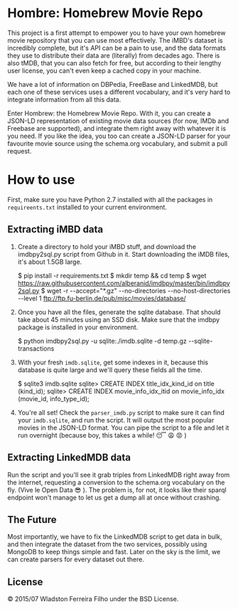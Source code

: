 Hombre: Homebrew Movie Repo
===========================

This project is a first attempt to empower you to have your own homebrew movie
repository that you can use most effectively. The iMBD's dataset is incredibly
complete, but it's API can be a pain to use, and the data formats they use to
distribute their data are (literally) from decades ago. There is also tMDB,
that you can also fetch for free, but according to their lengthy user license,
you can't even keep a cached copy in your machine.

We have a lot of information on DBPedia, FreeBase and LinkedMDB, but each one
of these services uses a different vocabulary, and it's very hard to integrate
information from all this data.

Enter Hombrew: the Homebrew Movie Repo. With it, you can create a JSON-LD
representation of existing movie data sources (for now, IMDb and Freebase are
supported), and integrate them right away with whatever it is you need. If you
like the idea, you too can create a JSON-LD parser for your favourite movie
source using the schema.org vocabulary, and submit a pull request.

How to use
==========
First, make sure you have Python 2.7 installed with all the packages in
`requireents.txt` installed to your current environment.


## Extracting iMBD data
1. Create a directory to hold your iMBD stuff, and download the imdbpy2sql.py script
from Github in it. Start downloading the iMDB files, it's about 1.5GB large.

    $ pip install -r requirements.txt
    $ mkdir temp && cd temp
    $ wget https://raw.githubusercontent.com/alberanid/imdbpy/master/bin/imdbpy2sql.py
    $ wget -r --accept="*.gz" --no-directories --no-host-directories --level 1 ftp://ftp.fu-berlin.de/pub/misc/movies/database/


2. Once you have all the files, generate the sqlite database. That should take
   about 45 minutes using an SSD disk.  Make sure that the imdbpy package is
   installed in your environment.

    $ python imdbpy2sql.py -u sqlite:./imdb.sqlite -d temp.gz --sqlite-transactions

3. With your fresh `imdb.sqlite`, get some indexes in it, because this database is 
quite large and we'll query these fields all the time.

    $ sqlite3 imdb.sqlite
    sqlite> CREATE INDEX title_idx_kind_id on title (kind_id);
    sqlite> CREATE INDEX movie_info_idx_itid on movie_info_idx (movie_id, info_type_id);

4. You're all set! Check the `parser_imdb.py` script to make sure it can find
   your `imdb.sqlite`, and run the script. It will output the most popular
   movies in the JSON-LD format. You can pipe the script to a file and let it
   run overnight (because boy, this takes a while! 😴  😩  😡 )


## Extracting LinkedMDB data
Run the script and you'll see it grab triples from LinkedMDB right away from
the internet, requesting a conversion to the schema.org vocabulary on the fly.
(Vive le Open Data 😎 ). The problem is, for not, it looks like their sparql
endpoint won't manage to let us get a dump all at once without crashing.

## The Future
Most importantly, we have to fix the LinkedMDB script to get data in bulk, and
then integrate the dataset from the two services, possibly using MongoDB to
keep things simple and fast. Later on the sky is the limit, we can create parsers
for every dataset out there.

## License
© 2015/07 Wladston Ferreira Filho under the BSD License.
